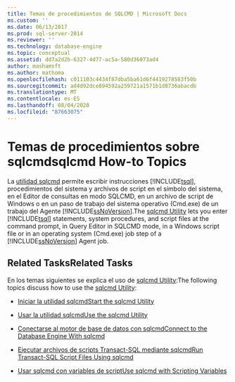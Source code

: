 ```yaml
---
title: Temas de procedimientos de SQLCMD | Microsoft Docs
ms.custom: ''
ms.date: 06/13/2017
ms.prod: sql-server-2014
ms.reviewer: ''
ms.technology: database-engine
ms.topic: conceptual
ms.assetid: dd7a2d2b-6327-4d77-ac5a-580d36073ad4
author: mashamsft
ms.author: mathoma
ms.openlocfilehash: c011103c4434f87dba5ba61d6f4419278583f50b
ms.sourcegitcommit: ad4d92dce894592a259721a1571b1d8736abacdb
ms.translationtype: MT
ms.contentlocale: es-ES
ms.lasthandoff: 08/04/2020
ms.locfileid: "87663075"
---
```

# <a name="sqlcmd-how-to-topics"></a><span data-ttu-id="98755-102">Temas de procedimientos sobre sqlcmd</span><span class="sxs-lookup"><span data-stu-id="98755-102">sqlcmd How-to Topics</span></span>
  <span data-ttu-id="98755-103"> La [utilidad sqlcmd](../tools/sqlcmd-utility.md) permite escribir instrucciones [!INCLUDE[tsql](../includes/tsql-md.md)], procedimientos del sistema y archivos de script en el símbolo del sistema, en el Editor de consultas en modo SQLCMD, en un archivo de script de Windows o en un paso de trabajo del sistema operativo (Cmd.exe) de un trabajo del Agente [!INCLUDE[ssNoVersion](../includes/ssnoversion-md.md)].</span><span class="sxs-lookup"><span data-stu-id="98755-103">The [sqlcmd Utility](../tools/sqlcmd-utility.md) lets you enter [!INCLUDE[tsql](../includes/tsql-md.md)] statements, system procedures, and script files at the command prompt, in Query Editor in SQLCMD mode, in a Windows script file or in an operating system (Cmd.exe) job step of a [!INCLUDE[ssNoVersion](../includes/ssnoversion-md.md)] Agent job.</span></span>  
  
## <a name="related-tasks"></a><span data-ttu-id="98755-104">Related Tasks</span><span class="sxs-lookup"><span data-stu-id="98755-104">Related Tasks</span></span>  
 <span data-ttu-id="98755-105">En los temas siguientes se explica el uso de [sqlcmd Utility](../tools/sqlcmd-utility.md):</span><span class="sxs-lookup"><span data-stu-id="98755-105">The following topics discuss how to use the [sqlcmd Utility](../tools/sqlcmd-utility.md):</span></span>  
  
-   [<span data-ttu-id="98755-106">Iniciar la utilidad sqlcmd</span><span class="sxs-lookup"><span data-stu-id="98755-106">Start the sqlcmd Utility</span></span>](../relational-databases/scripting/sqlcmd-start-the-utility.md)  
  
-   [<span data-ttu-id="98755-107">Usar la utilidad sqlcmd</span><span class="sxs-lookup"><span data-stu-id="98755-107">Use the sqlcmd Utility</span></span>](../relational-databases/scripting/sqlcmd-use-the-utility.md)  
  
-   [<span data-ttu-id="98755-108">Conectarse al motor de base de datos con sqlcmd</span><span class="sxs-lookup"><span data-stu-id="98755-108">Connect to the Database Engine With sqlcmd</span></span>](../relational-databases/scripting/sqlcmd-connect-to-the-database-engine.md)  
  
-   [<span data-ttu-id="98755-109">Ejecutar archivos de scripts Transact-SQL mediante sqlcmd</span><span class="sxs-lookup"><span data-stu-id="98755-109">Run Transact-SQL Script Files Using sqlcmd</span></span>](../relational-databases/scripting/sqlcmd-run-transact-sql-script-files.md)  
  
-   [<span data-ttu-id="98755-110">Usar sqlcmd con variables de script</span><span class="sxs-lookup"><span data-stu-id="98755-110">Use sqlcmd with Scripting Variables</span></span>](../relational-databases/scripting/sqlcmd-use-with-scripting-variables.md)  
  
  
